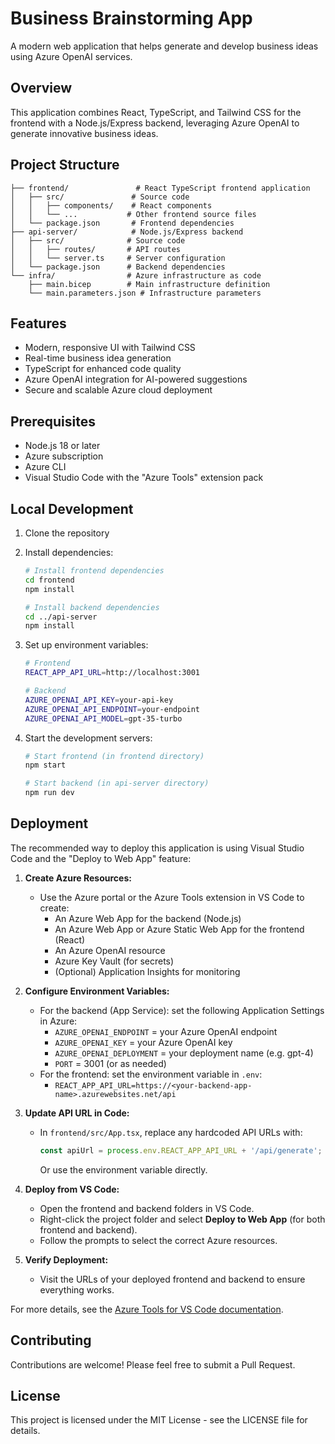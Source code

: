 # Business Brainstorming App

A modern web application that helps generate and develop business ideas using Azure OpenAI services.

## Overview

This application combines React, TypeScript, and Tailwind CSS for the frontend with a Node.js/Express backend, leveraging Azure OpenAI to generate innovative business ideas.

## Project Structure

```
├── frontend/               # React TypeScript frontend application
│   ├── src/               # Source code
│   │   ├── components/    # React components
│   │   └── ...           # Other frontend source files
│   └── package.json       # Frontend dependencies
├── api-server/            # Node.js/Express backend
│   ├── src/              # Source code
│   │   ├── routes/       # API routes
│   │   └── server.ts     # Server configuration
│   └── package.json      # Backend dependencies
└── infra/                # Azure infrastructure as code
    ├── main.bicep        # Main infrastructure definition
    └── main.parameters.json # Infrastructure parameters
```

## Features

- Modern, responsive UI with Tailwind CSS
- Real-time business idea generation
- TypeScript for enhanced code quality
- Azure OpenAI integration for AI-powered suggestions
- Secure and scalable Azure cloud deployment

## Prerequisites

- Node.js 18 or later
- Azure subscription
- Azure CLI
- Visual Studio Code with the "Azure Tools" extension pack

## Local Development

1. Clone the repository
2. Install dependencies:
   ```bash
   # Install frontend dependencies
   cd frontend
   npm install

   # Install backend dependencies
   cd ../api-server
   npm install
   ```

3. Set up environment variables:
   ```bash
   # Frontend
   REACT_APP_API_URL=http://localhost:3001

   # Backend
   AZURE_OPENAI_API_KEY=your-api-key
   AZURE_OPENAI_API_ENDPOINT=your-endpoint
   AZURE_OPENAI_API_MODEL=gpt-35-turbo
   ```

4. Start the development servers:
   ```bash
   # Start frontend (in frontend directory)
   npm start

   # Start backend (in api-server directory)
   npm run dev
   ```

## Deployment

The recommended way to deploy this application is using Visual Studio Code and the "Deploy to Web App" feature:

1. **Create Azure Resources:**
   - Use the Azure portal or the Azure Tools extension in VS Code to create:
     - An Azure Web App for the backend (Node.js)
     - An Azure Web App or Azure Static Web App for the frontend (React)
     - An Azure OpenAI resource
     - Azure Key Vault (for secrets)
     - (Optional) Application Insights for monitoring

2. **Configure Environment Variables:**
   - For the backend (App Service): set the following Application Settings in Azure:
     - `AZURE_OPENAI_ENDPOINT` = your Azure OpenAI endpoint
     - `AZURE_OPENAI_KEY` = your Azure OpenAI key
     - `AZURE_OPENAI_DEPLOYMENT` = your deployment name (e.g. gpt-4)
     - `PORT` = 3001 (or as needed)
   - For the frontend: set the environment variable in `.env`:
     - `REACT_APP_API_URL=https://<your-backend-app-name>.azurewebsites.net/api`

3. **Update API URL in Code:**
   - In `frontend/src/App.tsx`, replace any hardcoded API URLs with:
     ```js
     const apiUrl = process.env.REACT_APP_API_URL + '/api/generate';
     ```
     Or use the environment variable directly.

4. **Deploy from VS Code:**
   - Open the frontend and backend folders in VS Code.
   - Right-click the project folder and select **Deploy to Web App** (for both frontend and backend).
   - Follow the prompts to select the correct Azure resources.

5. **Verify Deployment:**
   - Visit the URLs of your deployed frontend and backend to ensure everything works.

For more details, see the [Azure Tools for VS Code documentation](https://learn.microsoft.com/en-us/azure/developer/vscode/).

## Contributing

Contributions are welcome! Please feel free to submit a Pull Request.

## License

This project is licensed under the MIT License - see the LICENSE file for details.
